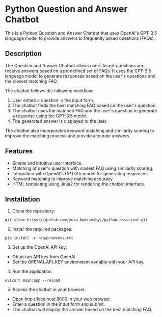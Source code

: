 # Python Question and Answer Chatbot

This is a Python Question and Answer Chatbot that uses OpenAI's GPT-3.5 language model to provide answers to frequently asked questions (FAQs).

## Description

The Question and Answer Chatbot allows users to ask questions and receive answers based on a predefined set of FAQs. It uses the GPT-3.5 language model to generate responses based on the user's questions and the closest matching FAQ.

The chatbot follows the following workflow:

1. User enters a question in the input form.
2. The chatbot finds the best matching FAQ based on the user's question.
3. The chatbot uses the matched FAQ and the user's question to generate a response using the GPT-3.5 model.
4. The generated answer is displayed to the user.

The chatbot also incorporates keyword matching and similarity scoring to improve the matching process and provide accurate answers.

## Features

- Simple and intuitive user interface.
- Matching of user's question with closest FAQ using similarity scoring.
- Integration with OpenAI's GPT-3.5 model for generating responses.
- Keyword matching to improve matching accuracy.
- HTML templating using Jinja2 for rendering the chatbot interface.

## Installation

1. Clone the repository:

```shell
git clone https://github.com/yura-hudzovskyi/python-assistant.git
```

2. Install the required packages:

```shell
pip install -r requirements.txt
```

3.  Set up the OpenAI API key:
   - Obtain an API key from OpenAI.
   - Set the OPENAI_API_KEY environment variable with your API key.

4. Run the application:
    
```shell
uvicorn main:app --reload
```

5. Access the chatbot in your browser:

- Open http://localhost:8000 in your web browser.
- Enter a question in the input form and submit.
- The chatbot will display the answer based on the best matching FAQ.
